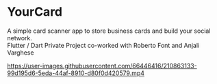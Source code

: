 # YourCard
A simple card scanner app to store business cards and build your social network.
<br>
Flutter / Dart Private Project
co-worked with Roberto Font and Anjali Varghese


https://user-images.githubusercontent.com/66446416/210863133-99d195d6-5eda-44af-8910-d80f0d420579.mp4

